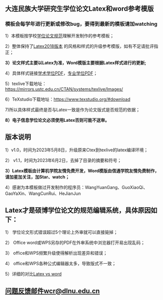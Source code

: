 ## 大连民族大学研究生学位论文Latex和word参考模版

### 模板会每学年进行更新或修改bug，要得到最新的模板请加watching

1）本模板按学校[学位论文规范](https://github.com/neumason/DLNU/blob/main/%E5%8E%86%E5%8F%B2%E7%89%88%E6%9C%AC/%E5%A4%A7%E8%BF%9E%E6%B0%91%E6%97%8F%E5%A4%A7%E5%AD%A6%E5%AD%A6%E4%BD%8D%E8%AE%BA%E6%96%87%E6%92%B0%E5%86%99%E8%A7%84%E8%8C%83-%E4%BF%A1%E9%80%9A20230603.doc)理解开发制作的参考模板；

2）整体保持了[Latex2018版本](https://github.com/neumason/DLNU/tree/main/%E5%8E%86%E5%8F%B2%E7%89%88%E6%9C%AC/%E8%AE%BA%E6%96%87%E6%A8%A1%E6%9D%BF2018v2.0) 的风格和样式的升级参考模版，如有不足请批评指正；

**3）论文样式主要以Latex为准，Word模版主要根据Latex样式进行的更新;**


4）具体样式链接[学术学位PDF](https://github.com/neumason/DLNU/blob/main/LATEX%E5%8F%82%E8%80%83%E6%A8%A1%E7%89%88(%E5%AD%A6%E6%9C%AF%E5%AD%A6%E4%BD%8D)/main_file.pdf)，[专业学位PDF](https://github.com/neumason/DLNU/blob/main/LATEX%E5%8F%82%E8%80%83%E6%A8%A1%E7%89%88(%E4%B8%93%E4%B8%9A%E5%AD%A6%E4%BD%8D)/main_file.pdf)；


5）texlive下载地址：https://mirrors.ustc.edu.cn/CTAN/systems/texlive/Images/

6）TeXstudio下载地址：https://www.texstudio.org/#download

7)所以具体样式最终是否与Latex一致是作为论文版式是否规范的依据；

**8）电子信息学位论文必须使用Latex否则可能不送审。**

## 版本说明
1）v1.0，时间为2023年5月8日，升级原来Ctex到texlive的latex编译环境；

2） v1.1，时间为2023年6月2日，去掉了目录的摘要和符号；

**3）Latex模板由计算机学院友情免费开发，Word模版由信通学院友情免费制作，请加星加关注，加Star、watch；**

4）感谢为本模板做过开发制作的程序员：WangYuanGang、GuoXiaoQi、GaoYaXin、WangCunRui、HeJianJun


## Latex才是硕博学位论文的规范编辑系统，具体原因如下：

1）	学位论文形式错误超过5个理论上外审就可以直接毙掉；

2）	Office word或WPS另存的PDF在外审系统中浏览器打开易出现乱码；

3）	office和WPS频繁升级使得解析出现差异和错误；

4）	office和WPS各种公式编辑器太多，导致版式不一致；

5）详细的对比[Latex vs word ](https://blog.csdn.net/weixin_41628708/article/details/120643716)

<!---
// ## 小编不易免费开发——赞赏码

// <img src="https://github.com/neumason/DLNU/assets/18734032/3ac163c1-eb41-4801-88fd-0d2df7c1cd69" width="300" height="300" alt="赞赏码"/>
-->
## 问题反馈邮件wcr@dlnu.edu.cn


